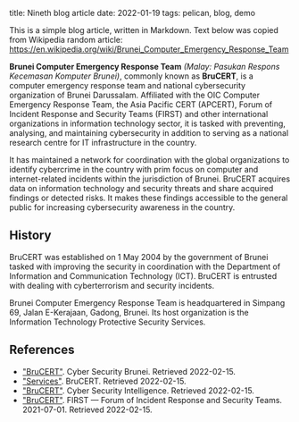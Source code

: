 title: Nineth blog article
date: 2022-01-19
tags: pelican, blog, demo

This is a simple blog article, written in Markdown. Text below was copied from
Wikipedia random article: <https://en.wikipedia.org/wiki/Brunei_Computer_Emergency_Response_Team>

**Brunei Computer Emergency Response Team** *(Malay: Pasukan Respons Kecemasan
Komputer Brunei)*, commonly known as **BruCERT**, is a computer emergency response
team and national cybersecurity organization of Brunei Darussalam. Affiliated
with the OIC Computer Emergency Response Team, the Asia Pacific CERT (APCERT),
Forum of Incident Response and Security Teams (FIRST) and other international
organizations in information technology sector, it is tasked with preventing,
analysing, and maintaining cybersecurity in addition to serving as a national
research centre for IT infrastructure in the country.

It has maintained a network for coordination with the global organizations to
identify cybercrime in the country with prim focus on computer and
internet-related incidents within the jurisdiction of Brunei. BruCERT acquires
data on information technology and security threats and share acquired
findings or detected risks. It makes these findings accessible to the general
public for increasing cybersecurity awareness in the country.

## History

BruCERT was established on 1 May 2004 by the government of Brunei tasked with
improving the security in coordination with the Department of Information and
Communication Technology (ICT). BruCERT is entrusted with dealing with
cyberterrorism and security incidents.

Brunei Computer Emergency Response Team is headquartered in Simpang 69, Jalan
E-Kerajaan, Gadong, Brunei. Its host organization is the Information
Technology Protective Security Services.

## References

- ["BruCERT"][1]. Cyber Security Brunei. Retrieved 2022-02-15.
- ["Services"][2]. BruCERT. Retrieved 2022-02-15.
- ["BruCERT"][3]. Cyber Security Intelligence. Retrieved 2022-02-15.
- ["BruCERT"][4]. FIRST — Forum of Incident Response and Security Teams. 2021-07-01. Retrieved 2022-02-15.

[1]: https://www.csb.gov.bn/brucert
[2]: https://www.brucert.org.bn/services
[3]: https://www.cybersecurityintelligence.com/brucert-1920.html
[4]: https://www.first.org/members/teams/brucert
